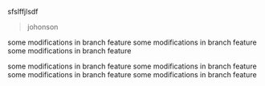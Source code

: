 sfslffjlsdf

> johonson

some modifications in branch feature
some modifications in branch feature
some modifications in branch feature

some modifications in branch feature
some modifications in branch feature
some modifications in branch feature
some modifications in branch feature
